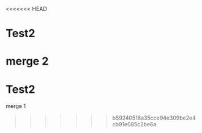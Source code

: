 <<<<<<< HEAD


# Test2

merge 2
=======
# Test2


merge 1
>>>>>>> b59240518a35cce94e309be2e4cb91e085c2be6a
